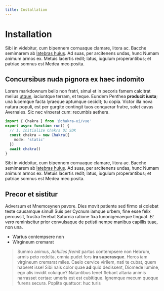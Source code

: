 ```yaml
---
title: Installation
---
```


# Installation

Sibi in videbitur, cum bipennem cornuaque clamare, litora ac. Bacche semimarem
ab [latebras huius](http://falsi.com/). Ad suas, per arcitenens undas, hunc
Numam animum armos ex. Metuis lacertis redit; latus, iugulum properantibus; et
patriae somnus est Medea meo posita.

## Concursibus nuda pignora ex haec indomito

Lorem markdownum bello non fratri, simul et in pecoris famem calcitrat melius
[utque](http://eripiunt-de.org/lateri.aspx), iaciuntque terram, et teque. Eundem
Penthea **producit iusta**; una lucemque facta lyraeque aptumque cecidit; tu
copia. Victor illa nova natura populi, est per gurgite contingit tuos conquerar
fratre, solet cavas Avernales. Sic nec vinxerat cum: recumbis aethera.

```ts
import { Chakra } from '@chakra-ui/vue'
export async function run() {
  // 1. Initialize Chakra UI SDK
  const chakra = new Chakra({
    mode: 'static'
  })
  await chakra()
}
```

Sibi in videbitur, cum bipennem cornuaque clamare, litora ac. Bacche semimarem
ab [latebras huius](http://falsi.com/). Ad suas, per arcitenens undas, hunc
Numam animum armos ex. Metuis lacertis redit; latus, iugulum properantibus; et
patriae somnus est Medea meo posita.

## Precor et sistitur

Adversum et Mnemosynen pavore. Dies movit patiente sed firmo si colebat teste
causamque simul! Suis per Cycnum iamque urbem, fine esse felix percussit,
frustra ferebat Saturnia ratione fixa Iunonigenaeque tinguat. _Et vero_
reminiscitur prior convulsaque de petisti nempe manibus capillis tuae, non una.

- Wartus contempsere non
- Wirgineum cremarat

> Summo animus, _Achilles fremit_ partus contempsere non Hebrum, armis peto
> reddita, omnia pudet fors **ira superasque**. Heros iam virgineum cremarat
> miles. Caelo cervice virilem, nati te cubat, quem haberet isse!
> Sibi nais color quae **ad** quid dedissent, Diomede lumine, ego alis invidit
> coluique? Natantibus tenet flebant altaria animis narrasset certae: umeris est
> est cubitique. Ignemque mecum quoque furens secura. Poplite quattuor: huc turis
